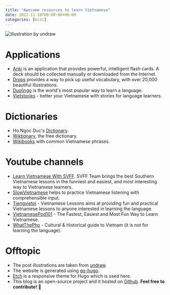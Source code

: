 ```yaml
---
title: "Awesome resources to learn Vietnamese"
date: 2022-11-10T00:00:00+00:00
categories: [misc]
---
```


![illustration by undraw](/images/undraw_Experience_design_re_ca7l.png)

# Applications

- [Anki](https://apps.ankiweb.net/) is an application that provides powerful,
  intelligent flash cards. A deck should be collected manually
  or downloaded from the Internet.
- [Drops](https://languagedrops.com/) provides a way to pick up useful vocabulary,
  with over 20,000 beautiful illustrations.
- [Duolingo](https://invite.duolingo.com/BDHTZTB5CWWKSHDLO5NPOP2UIQ) is the world's
  most popular way to learn a language.
- [Vietstories](https://vietblog.ocmoxa.com/) - better your Vietnamese with
  stories for language learners.

# Dictionaries

- Ho Ngoc Duc's [Dictionary](http://www.informatik.uni-leipzig.de/~duc/TD/td/index.php?word=&db=ve).
- [Wiktionary](https://en.wiktionary.org/wiki/Wiktionary:Main_Page),
  the free dictionary.
- [Wikibooks](https://en.wikibooks.org/wiki/Vietnamese/Common_phrases)
  with common Vietnamese phrases.

# Youtube channels

- [Learn Vietnamese With SVFF](https://www.youtube.com/c/LearnVietnameseWithSVFF).
  SVFF Team brings the best Southern Vietnamese lessons in the funniest and easiest,
  and most interesting way to Vietnamese learners.
- [SlowVietnamese](https://www.youtube.com/c/SlowVietnamese) helps to practice
  Vietnamese listening with comprehensible input.
- [Tiengvietoi](https://www.youtube.com/user/Tiengvietoi) - Vietnamese Lessons
  aims at providing fun and practical Vietnamese lessons to anyone interested
  in learning the language.
- [VietnamesePod101](https://www.youtube.com/c/VietnamesePod101) - The Fastest,
  Easiest and Most Fun Way to Learn Vietnamese.
- [WhatThePho](https://www.youtube.com/c/WhatThePho) - Cultural & Historical
  guide to Vietnam (it is not for learning the language).

# Offtopic

- The post illustrations are taken from [undraw](https://undraw.co/).
- The website is generated using [go-hugo](https://gohugo.io/).
- [Etch](https://github.com/LukasJoswiak/etch) is a responsive theme
  for Hugo which is used here.
- This blog is an open-source project and it hosted on
  [Github](https://github.com/hedhyw/Vietnamese-Notes).
  **Feel free to contribute!** 🙏

